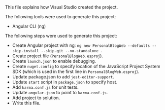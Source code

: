 This file explains how Visual Studio created the project.

The following tools were used to generate this project:
- Angular CLI (ng)

The following steps were used to generate this project:
- Create Angular project with ng: `ng new PersonalBlogWeb --defaults --skip-install --skip-git --no-standalone `.
- Create project file (`PersonalBlogWeb.esproj`).
- Create `launch.json` to enable debugging.
- Create `nuget.config` to specify location of the JavaScript Project System SDK (which is used in the first line in `PersonalBlogWeb.esproj`).
- Update package.json to add `jest-editor-support`.
- Update `start` script in `package.json` to specify host.
- Add `karma.conf.js` for unit tests.
- Update `angular.json` to point to `karma.conf.js`.
- Add project to solution.
- Write this file.
